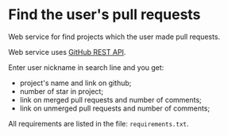 # Find the user's pull requests

Web service for find projects which the user made pull requests.

Web service uses [GitHub REST API](https://docs.github.com/en/rest).

Enter user nickname in search line and you get:
 - project's name and link on github;
 - number of star in project;
 - link on merged pull requests and number of comments;
 - link on unmerged pull requests and number of comments;
 
All requirements are listed in the file: `requirements.txt`.



